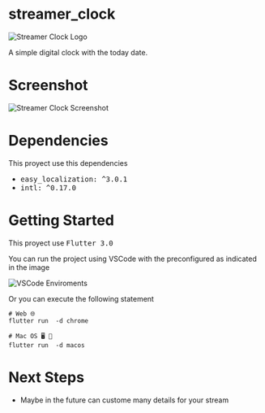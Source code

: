 # streamer_clock

![Streamer Clock Logo](https://i.ibb.co/1TRdqDJ/app-icon-128.png)

A simple digital clock with the today date.

# Screenshot
![Streamer Clock Screenshot](https://i.ibb.co/5MmtPNR/Screen-Shot-2022-06-19-at-6-30-13-PM.png)

# Dependencies
This proyect use this dependencies

* <kbd> easy_localization: ^3.0.1
* <kbd> intl: ^0.17.0

# Getting Started

This proyect use <kbd> Flutter 3.0</kbd>

You can run the project using VSCode with the preconfigured  as indicated in the image

![VSCode Enviroments](https://i.ibb.co/N3nWKd7/Screen-Shot-2022-06-19-at-6-39-19-PM.png)

Or you can execute the following statement

```shell
# Web 🌐
flutter run  -d chrome

# Mac OS 🖥 
flutter run  -d macos
```

# Next Steps
* Maybe in the future can custome many details for your stream